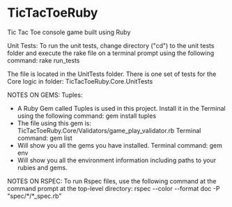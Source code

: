 # TicTacToeRuby
Tic Tac Toe console game built using Ruby

Unit Tests:
To run the unit tests, change directory ("cd") to the unit tests folder and execute the rake file on a terminal prompt using the following command: 
rake run_tests

The file is located in the UnitTests folder. There is one set of tests for the Core logic in
folder: TicTacToeRuby.Core.UnitTests

NOTES ON GEMS:
Tuples:
- A Ruby Gem called Tuples is used in this project. Install it in the Terminal using the following command:
gem install tuples
- The file using this gem is: TicTacToeRuby.Core/Validators/game_play_validator.rb
Terminal command: gem list
- Will show you all the gems you have installed.
Terminal command: gem env
- Will show you all the environment information including paths to your rubies and gems.


NOTES ON RSPEC:
To run Rspec files, use the following command at the command prompt at the top-level directory:
rspec --color --format doc -P "spec/\*/\*_spec.rb"

